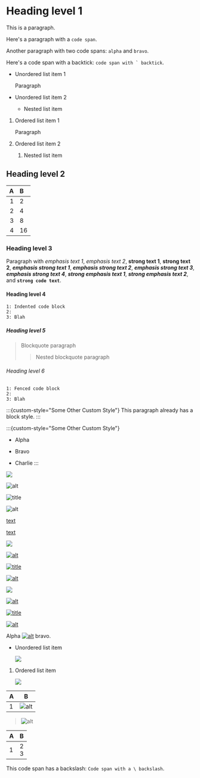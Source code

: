 # Heading level 1

This is a paragraph.

Here's a paragraph with a `code span`.

Another paragraph with two code spans: `alpha` and `bravo`.

Here's a code span with a backtick: ``code span with ` backtick``.

* Unordered list item 1

  Paragraph

* Unordered list item 2

  * Nested list item

1. Ordered list item 1

   Paragraph

2. Ordered list item 2

   1. Nested list item

## Heading level 2

A | B
---:|:---
1 | 2
2 | 4
3 | 8
4 | 16

### Heading level 3

Paragraph with
*emphasis text 1*,
_emphasis text 2_,
**strong text 1**,
__strong text 2__,
***emphasis strong text 1***,
___emphasis strong text 2___,
_**emphasis strong text 3**_,
*__emphasis strong text 4__*,
**_strong emphasis text 1_**,
__*strong emphasis text 2*__, and
**`strong code text`**.

#### Heading level 4

    1: Indented code block
    2: 
    3: Blah

##### Heading level 5

> Blockquote paragraph
>
> > Nested blockquote paragraph

###### Heading level 6

```info
1: Fenced code block
2: 
3: Blah
```

:::{custom-style="Some Other Custom Style"}
This paragraph already has a block style.
:::

:::{custom-style="Some Other Custom Style"}
* Alpha

* Bravo

* Charlie
:::

![](img.webp)

![alt](img.webp)

![](img.webp "title")

![alt](img.webp "title")

[text](https://github.com/qtfkwk/stylin)

[text](https://github.com/qtfkwk/stylin "title")

[![](img.webp)](https://github.com/qtfkwk/stylin)

[![alt](img.webp)](https://github.com/qtfkwk/stylin)

[![](img.webp "title")](https://github.com/qtfkwk/stylin)

[![alt](img.webp "title")](https://github.com/qtfkwk/stylin)

[![](img.webp)](https://github.com/qtfkwk/stylin "title")

[![alt](img.webp)](https://github.com/qtfkwk/stylin "title")

[![](img.webp "title")](https://github.com/qtfkwk/stylin "title")

[![alt](img.webp "title")](https://github.com/qtfkwk/stylin "title")

Alpha [![alt](img.webp "title")](https://github.com/qtfkwk/stylin "title") bravo.

* Unordered list item

  ![](img.webp)

1. Ordered list item

   ![](img.webp)

A | B
---|---
1 | ![alt](img.webp)

> ![alt](img.webp)

A | B
---|---
1 | 2<br>3

This code span has a backslash: `Code span with a \ backslash`.

